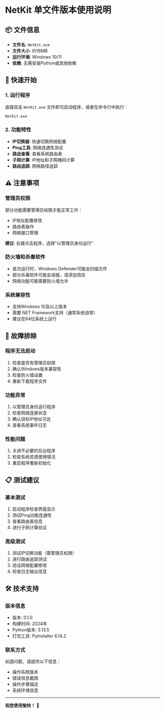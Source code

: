 # NetKit 单文件版本使用说明

## 📦 文件信息
- **文件名**: `NetKit.exe`
- **文件大小**: 约16MB
- **运行环境**: Windows 10/11
- **依赖**: 无需安装Python或其他依赖

## 🚀 快速开始

### 1. 运行程序
直接双击 `NetKit.exe` 文件即可启动程序，或者在命令行中执行：
```bash
NetKit.exe
```

### 2. 功能特性
- **IP切换器**: 快速切换网络配置
- **Ping工具**: 网络连通性测试
- **路由查看**: 查看系统路由表
- **子网计算**: IP地址和子网掩码计算
- **路由追踪**: 网络路径追踪

## ⚠️ 注意事项

### 管理员权限
部分功能需要管理员权限才能正常工作：
- IP地址配置修改
- 路由表操作
- 网络接口管理

**建议**: 右键点击程序，选择"以管理员身份运行"

### 防火墙和杀毒软件
- 首次运行时，Windows Defender可能会扫描文件
- 部分杀毒软件可能会误报，请添加信任
- 网络功能可能需要防火墙允许

### 系统兼容性
- 支持Windows 10及以上版本
- 需要.NET Framework支持（通常系统自带）
- 建议在64位系统上运行

## 🔧 故障排除

### 程序无法启动
1. 检查是否有管理员权限
2. 确认Windows版本兼容性
3. 检查防火墙设置
4. 重新下载程序文件

### 功能异常
1. 以管理员身份运行程序
2. 检查网络连接状态
3. 确认目标IP地址可达
4. 查看系统事件日志

### 性能问题
1. 关闭不必要的后台程序
2. 检查系统资源使用情况
3. 重启程序重新初始化

## 📋 测试建议

### 基本测试
1. 启动程序检查界面显示
2. 测试Ping功能连通性
3. 查看路由表信息
4. 进行子网计算验证

### 高级测试
1. 测试IP切换功能（需管理员权限）
2. 进行路由追踪测试
3. 验证网络配置修改
4. 检查日志输出信息

## 🛠️ 技术支持

### 版本信息
- 版本: 0.1.0
- 构建时间: 2024年
- Python版本: 3.13.5
- 打包工具: PyInstaller 6.14.2

### 联系方式
如遇问题，请提供以下信息：
- 操作系统版本
- 错误信息截图
- 操作步骤描述
- 系统环境信息

---

**祝您使用愉快！** 🎉 